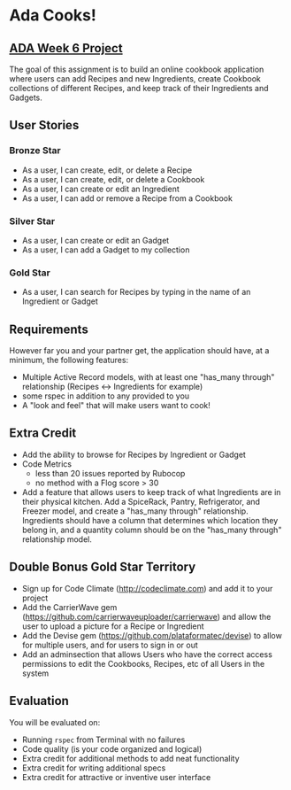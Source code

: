 # Ada Cooks!
## [ADA Week 6 Project](https://github.com/Ada-Developers-Academy/daily-curriculum/blob/master/week06/ada_cooks.md)
The goal of this assignment is to build an online cookbook application where users can add Recipes and new Ingredients, create Cookbook collections of different Recipes, and keep track of their Ingredients and Gadgets.


## User Stories

### Bronze Star
+ As a user, I can create, edit, or delete a Recipe 
+ As a user, I can create, edit, or delete a Cookbook
+ As a user, I can create or edit an Ingredient
+ As a user, I can add or remove a Recipe from a Cookbook

### Silver Star
+ As a user, I can create or edit an Gadget
+ As a user, I can add a Gadget to my collection

### Gold Star
+ As a user, I can search for Recipes by  typing in the name of an Ingredient or Gadget


## Requirements
However far you and your partner get, the application should have, at a minimum, the following features:

+ Multiple Active Record models, with at least one "has_many through" relationship (Recipes <-> Ingredients for example)
+ some rspec in addition to any provided to you
+ A "look and feel" that will make users want to cook! 


## Extra Credit

+ Add the ability to browse for Recipes by Ingredient or Gadget
+ Code Metrics
    + less than 20 issues reported by Rubocop
    + no method with a Flog score > 30
+ Add a feature that allows users to keep track of what Ingredients are in their physical kitchen. Add a SpiceRack, Pantry, Refrigerator, and Freezer model, and create a "has_many through" relationship. Ingredients should have a column that determines which location they belong in, and a quantity column should be on the "has_many through" relationship model.


## Double Bonus Gold Star Territory
+ Sign up for Code Climate (http://codeclimate.com) and add it to your project
+ Add the CarrierWave gem (https://github.com/carrierwaveuploader/carrierwave) and allow the user to upload a picture for a Recipe or Ingredient
+ Add the Devise gem (https://github.com/plataformatec/devise) to allow for multiple users, and for users to sign in or out
+ Add an adminsection that allows Users who have the correct access permissions to edit the Cookbooks, Recipes, etc of all Users in the system


## Evaluation

You will be evaluated on:

- Running `rspec` from Terminal with no failures
- Code quality (is your code organized and logical)
- Extra credit for additional methods to add neat functionality
- Extra credit for writing additional specs
- Extra credit for attractive or inventive user interface
